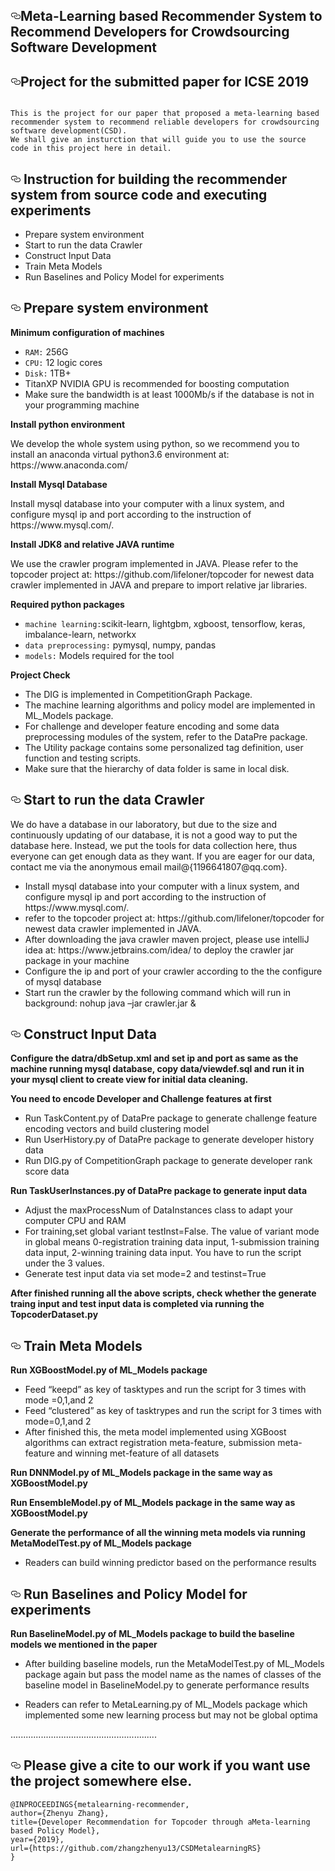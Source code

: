 <!DOCTYPE html>
<html>
<body>
  <div id="readme" class="readme blob instapaper_body">
    <article class="markdown-body entry-content" itemprop="text"><h1><a id="user-content-improving-ir-based-bug-localization-with-context-aware-query-reformulation" class="anchor" aria-hidden="true" href="#improving-ir-based-bug-localization-with-context-aware-query-reformulation"><svg class="octicon octicon-link" viewBox="0 0 16 16" version="1.1" width="16" height="16" aria-hidden="true"><path fill-rule="evenodd" d="M4 9h1v1H4c-1.5 0-3-1.69-3-3.5S2.55 3 4 3h4c1.45 0 3 1.69 3 3.5 0 1.41-.91 2.72-2 3.25V8.59c.58-.45 1-1.27 1-2.09C10 5.22 8.98 4 8 4H4c-.98 0-2 1.22-2 2.5S3 9 4 9zm9-3h-1v1h1c1 0 2 1.22 2 2.5S13.98 12 13 12H9c-.98 0-2-1.22-2-2.5 0-.83.42-1.64 1-2.09V6.25c-1.09.53-2 1.84-2 3.25C6 11.31 7.55 13 9 13h4c1.45 0 3-1.69 3-3.5S14.5 6 13 6z"></path></svg></a>Meta-Learning based Recommender System to Recommend Developers for Crowdsourcing Software Development</h1>
<h2><a id="user-content-accepted-paper-at-esecfse-2018" class="anchor" aria-hidden="true" href="#accepted-paper-at-esecfse-2018"><svg class="octicon octicon-link" viewBox="0 0 16 16" version="1.1" width="16" height="16" aria-hidden="true"><path fill-rule="evenodd" d="M4 9h1v1H4c-1.5 0-3-1.69-3-3.5S2.55 3 4 3h4c1.45 0 3 1.69 3 3.5 0 1.41-.91 2.72-2 3.25V8.59c.58-.45 1-1.27 1-2.09C10 5.22 8.98 4 8 4H4c-.98 0-2 1.22-2 2.5S3 9 4 9zm9-3h-1v1h1c1 0 2 1.22 2 2.5S13.98 12 13 12H9c-.98 0-2-1.22-2-2.5 0-.83.42-1.64 1-2.09V6.25c-1.09.53-2 1.84-2 3.25C6 11.31 7.55 13 9 13h4c1.45 0 3-1.69 3-3.5S14.5 6 13 6z"></path></svg></a>Project for the submitted paper for ICSE 2019</h2>

<pre><code>
This is the project for our paper that proposed a meta-learning based recommender system to recommend reliable developers for crowdsourcing software development(CSD).
We shall give an insturction that will guide you to use the source code in this project here in detail.
</code></pre>


<h2>
<a id="user-content-subject-systems-6" class="anchor" aria-hidden="true" href="#subject-systems-6"><svg class="octicon octicon-link" viewBox="0 0 16 16" version="1.1" width="16" height="16" aria-hidden="true"><path fill-rule="evenodd" d="M4 9h1v1H4c-1.5 0-3-1.69-3-3.5S2.55 3 4 3h4c1.45 0 3 1.69 3 3.5 0 1.41-.91 2.72-2 3.25V8.59c.58-.45 1-1.27 1-2.09C10 5.22 8.98 4 8 4H4c-.98 0-2 1.22-2 2.5S3 9 4 9zm9-3h-1v1h1c1 0 2 1.22 2 2.5S13.98 12 13 12H9c-.98 0-2-1.22-2-2.5 0-.83.42-1.64 1-2.09V6.25c-1.09.53-2 1.84-2 3.25C6 11.31 7.55 13 9 13h4c1.45 0 3-1.69 3-3.5S14.5 6 13 6z"></path></svg></a>
Instruction for building the recommender system from source code and executing experiments
</h2>
<ul>
<li>Prepare system environment</li>
<li>Start to run the data Crawler</li>
<li>Construct Input Data</li>
<li>Train Meta Models</li>
<li>Run Baselines and Policy Model for experiments</li>
</ul>

<h2><a id="user-content-materials-included" class="anchor" aria-hidden="true" href="#materials-included"><svg class="octicon octicon-link" viewBox="0 0 16 16" version="1.1" width="16" height="16" aria-hidden="true"><path fill-rule="evenodd" d="M4 9h1v1H4c-1.5 0-3-1.69-3-3.5S2.55 3 4 3h4c1.45 0 3 1.69 3 3.5 0 1.41-.91 2.72-2 3.25V8.59c.58-.45 1-1.27 1-2.09C10 5.22 8.98 4 8 4H4c-.98 0-2 1.22-2 2.5S3 9 4 9zm9-3h-1v1h1c1 0 2 1.22 2 2.5S13.98 12 13 12H9c-.98 0-2-1.22-2-2.5 0-.83.42-1.64 1-2.09V6.25c-1.09.53-2 1.84-2 3.25C6 11.31 7.55 13 9 13h4c1.45 0 3-1.69 3-3.5S14.5 6 13 6z"></path></svg></a>
Prepare system environment
</h2>
<p><strong>Minimum configuration of machines</strong></p>

<ul>
<li><code>RAM:</code> 256G</li>
<li><code>CPU:</code> 12 logic cores</li>
<li><code>Disk:</code> 1TB+</li>
<li>TitanXP NVIDIA GPU is recommended for boosting computation</li>
<li>Make sure the bandwidth is at least 1000Mb/s if the database is not in your programming machine</li>

</ul>
<p><strong>Install python environment</strong></p>
<p>We develop the whole system using python, so we recommend you to install an anaconda virtual python3.6 environment at: https://www.anaconda.com/
</p>

<p><strong>Install Mysql Database</strong></p>
<p>
Install mysql database into your computer with a linux system, and configure mysql ip and port according to the instruction of https://www.mysql.com/.
</p>

<p><strong>Install JDK8 and relative JAVA runtime</strong></p>
<p>
We use the crawler program implemented in JAVA. 
Please refer to the topcoder project at: https://github.com/lifeloner/topcoder for newest data crawler implemented in JAVA and prepare to import relative jar libraries. 
</p>

<p><strong>Required python packages</strong></p>
<ul>
<li><code>machine learning:</code>scikit-learn, lightgbm, xgboost, tensorflow, keras, imbalance-learn, networkx</li>
<li><code>data preprocessing:</code> pymysql, numpy, pandas</li>
<li><code>models:</code> Models required for the tool</li>
</ul>

<p><strong>Project Check</strong></p>
<ul>
<li>The DIG is implemented in CompetitionGraph Package. </li>
<li>The machine learning algorithms and policy model are implemented in ML_Models package. </li>
<li>For challenge and developer feature encoding and some data preprocessing modules of the system, refer to the DataPre package. </li>
<li>The Utility package contains some personalized tag definition, user function and testing scripts.</li>
<li> Make sure that the hierarchy of data folder is same in local disk. </li>
</ul>


<h2><a id="user-content-available-operations" class="anchor" aria-hidden="true" href="#available-operations"><svg class="octicon octicon-link" viewBox="0 0 16 16" version="1.1" width="16" height="16" aria-hidden="true"><path fill-rule="evenodd" d="M4 9h1v1H4c-1.5 0-3-1.69-3-3.5S2.55 3 4 3h4c1.45 0 3 1.69 3 3.5 0 1.41-.91 2.72-2 3.25V8.59c.58-.45 1-1.27 1-2.09C10 5.22 8.98 4 8 4H4c-.98 0-2 1.22-2 2.5S3 9 4 9zm9-3h-1v1h1c1 0 2 1.22 2 2.5S13.98 12 13 12H9c-.98 0-2-1.22-2-2.5 0-.83.42-1.64 1-2.09V6.25c-1.09.53-2 1.84-2 3.25C6 11.31 7.55 13 9 13h4c1.45 0 3-1.69 3-3.5S14.5 6 13 6z"></path></svg></a>
Start to run the data Crawler
</h2>
<p>We do have a database in our laboratory, but due to the size and continuously updating of our database, it is not a good way to put the database here. 
Instead, we put the tools for data collection here, thus everyone can get enough data as they want. 
If you are eager for our data, contact me via the anonymous email mail@{1196641807@qq.com}. 
</p>
<ul>
<li>
Install mysql database into your computer with a linux system, and configure mysql ip and port according to the instruction of https://www.mysql.com/.
</li>
<li>
refer to the topcoder project at: https://github.com/lifeloner/topcoder for newest data crawler implemented in JAVA. 
</li>
<li>
After downloading the java crawler maven project, please use intelliJ idea at: https://www.jetbrains.com/idea/ to deploy the crawler jar package in your machine
</li>
<li>
Configure the ip and port of your crawler according to the the configure of mysql database
</li>
<li>
Start run the crawler by the following command which will run in background: <br\>
nohup java –jar crawler.jar &amp;
</li>
</ul>

<h2><a id="user-content-required-parameters-for-the-operations" class="anchor" aria-hidden="true" href="#required-parameters-for-the-operations"><svg class="octicon octicon-link" viewBox="0 0 16 16" version="1.1" width="16" height="16" aria-hidden="true"><path fill-rule="evenodd" d="M4 9h1v1H4c-1.5 0-3-1.69-3-3.5S2.55 3 4 3h4c1.45 0 3 1.69 3 3.5 0 1.41-.91 2.72-2 3.25V8.59c.58-.45 1-1.27 1-2.09C10 5.22 8.98 4 8 4H4c-.98 0-2 1.22-2 2.5S3 9 4 9zm9-3h-1v1h1c1 0 2 1.22 2 2.5S13.98 12 13 12H9c-.98 0-2-1.22-2-2.5 0-.83.42-1.64 1-2.09V6.25c-1.09.53-2 1.84-2 3.25C6 11.31 7.55 13 9 13h4c1.45 0 3-1.69 3-3.5S14.5 6 13 6z"></path></svg></a>
Construct Input Data
</h2>
<p><strong>Configure the datra/dbSetup.xml and set ip and port as same as the machine running mysql database, 
copy data/viewdef.sql and run it in your mysql client to create view for initial data cleaning.</strong></p>


<p><strong>You need to encode Developer and Challenge features at first</strong></p>
  <ul>
  <li>
  Run TaskContent.py of DataPre package to generate challenge feature encoding vectors and build clustering model
  </li>
  <li>Run UserHistory.py of DataPre package to generate developer history data
  </li>
  <li>Run DIG.py of CompetitionGraph package to generate developer rank score data
  </li>
  </ul>

<p><strong>Run TaskUserInstances.py of DataPre package to generate input data</strong></p>
  <ul>
  <li>Adjust the maxProcessNum of DataInstances class to adapt your computer CPU and RAM
  </li>
  <li>For training,set global variant testInst=False. The value of variant mode in global means 0-registration training data input, 1-submission training data input, 2-winning training data input. You have to run the script under the 3 values.
  </li>
  <li>Generate test input data via set mode=2 and testinst=True
  </li>
  </ul>

<p><strong>After finished running all the above scripts, check whether the generate traing input and test input data is completed via running the TopcoderDataset.py</strong></p>

<h2><a id="user-content-q1-how-to-install-the-blizzard-tool" class="anchor" aria-hidden="true" href="#q1-how-to-install-the-blizzard-tool"><svg class="octicon octicon-link" viewBox="0 0 16 16" version="1.1" width="16" height="16" aria-hidden="true"><path fill-rule="evenodd" d="M4 9h1v1H4c-1.5 0-3-1.69-3-3.5S2.55 3 4 3h4c1.45 0 3 1.69 3 3.5 0 1.41-.91 2.72-2 3.25V8.59c.58-.45 1-1.27 1-2.09C10 5.22 8.98 4 8 4H4c-.98 0-2 1.22-2 2.5S3 9 4 9zm9-3h-1v1h1c1 0 2 1.22 2 2.5S13.98 12 13 12H9c-.98 0-2-1.22-2-2.5 0-.83.42-1.64 1-2.09V6.25c-1.09.53-2 1.84-2 3.25C6 11.31 7.55 13 9 13h4c1.45 0 3-1.69 3-3.5S14.5 6 13 6z"></path></svg></a>
Train Meta Models
</h2>
<p><strong>Run XGBoostModel.py of ML_Models package</strong></p>
<ul>
<li>Feed “keepd” as key of tasktypes and run the script for 3 times with mode =0,1,and 2
</li>
<li>Feed “clustered” as key of tasktrypes and run the script for 3 times with mode=0,1,and 2
</li>
<li>After finished this, the meta model implemented using XGBoost algorithms can extract registration meta-feature, submission meta-feature and winning met-feature of all datasets
</li>
</ul>
<p><strong>Run DNNModel.py of ML_Models package in the same way as XGBoostModel.py
</strong></p>
<p><strong>Run EnsembleModel.py of ML_Models package in the same way as XGBoostModel.py
</strong></p>
<p><strong>Generate the performance of all the winning meta models via running MetaModelTest.py of ML_Models package
</strong></p>
<ul>
<li>Readers can build winning predictor based on the performance results
</li>
</ul>

<h2><a id="user-content-query-file-format" class="anchor" aria-hidden="true" href="#query-file-format"><svg class="octicon octicon-link" viewBox="0 0 16 16" version="1.1" width="16" height="16" aria-hidden="true"><path fill-rule="evenodd" d="M4 9h1v1H4c-1.5 0-3-1.69-3-3.5S2.55 3 4 3h4c1.45 0 3 1.69 3 3.5 0 1.41-.91 2.72-2 3.25V8.59c.58-.45 1-1.27 1-2.09C10 5.22 8.98 4 8 4H4c-.98 0-2 1.22-2 2.5S3 9 4 9zm9-3h-1v1h1c1 0 2 1.22 2 2.5S13.98 12 13 12H9c-.98 0-2-1.22-2-2.5 0-.83.42-1.64 1-2.09V6.25c-1.09.53-2 1.84-2 3.25C6 11.31 7.55 13 9 13h4c1.45 0 3-1.69 3-3.5S14.5 6 13 6z"></path></svg></a>
Run Baselines and Policy Model for experiments
</h2>
<p><strong>Run BaselineModel.py of ML_Models package to build the baseline models we mentioned in the paper
</strong></p>
<ul>
<li>
After building baseline models, run the MetaModelTest.py of ML_Models package again but pass the model name as the names of classes of the baseline model in BaselineModel.py to generate performance results
</li>
</ul>
<p><strong></strong></p>
<ul>
<li>
Readers can refer to MetaLearning.py of ML_Models package which implemented some new learning process but may not be global optima
</li>
</ul>
<p>..........................................................</p>



<h2><a id="user-content-please-cite-our-work-as" class="anchor" aria-hidden="true" href="#please-cite-our-work-as"><svg class="octicon octicon-link" viewBox="0 0 16 16" version="1.1" width="16" height="16" aria-hidden="true"><path fill-rule="evenodd" d="M4 9h1v1H4c-1.5 0-3-1.69-3-3.5S2.55 3 4 3h4c1.45 0 3 1.69 3 3.5 0 1.41-.91 2.72-2 3.25V8.59c.58-.45 1-1.27 1-2.09C10 5.22 8.98 4 8 4H4c-.98 0-2 1.22-2 2.5S3 9 4 9zm9-3h-1v1h1c1 0 2 1.22 2 2.5S13.98 12 13 12H9c-.98 0-2-1.22-2-2.5 0-.83.42-1.64 1-2.09V6.25c-1.09.53-2 1.84-2 3.25C6 11.31 7.55 13 9 13h4c1.45 0 3-1.69 3-3.5S14.5 6 13 6z"></path></svg></a>
Please give a cite to our work if you want use the project somewhere else. 
</h2>
<pre><code>@INPROCEEDINGS{metalearning-recommender, 
author={Zhenyu Zhang}, 
title={Developer Recommendation for Topcoder through aMeta-learning based Policy Model},
year={2019},
url={https://github.com/zhangzhenyu13/CSDMetalearningRS} 
}

  </body>
</html>

